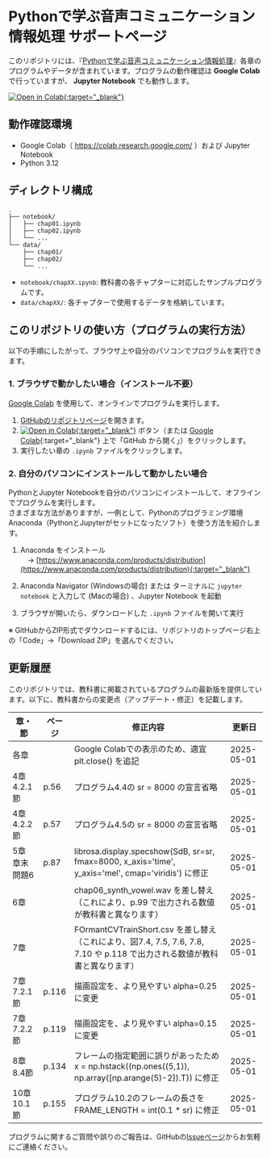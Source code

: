 # Pythonで学ぶ音声コミュニケーション情報処理 サポートページ

このリポジトリには、『[Pythonで学ぶ音声コミュニケーション情報処理](https://www.asakura.co.jp/detail.php?book_code=12302)』各章のプログラムやデータが含まれています。プログラムの動作確認は **Google Colab** で行っていますが、 **Jupyter Notebook** でも動作します。

[![Open in Colab](https://colab.research.google.com/assets/colab-badge.svg){:target="_blank"}](https://colab.research.google.com/github/sp-au-mu-nl/SpeechComm)

## 動作確認環境

- Google Colab（ https://colab.research.google.com/ ）および Jupyter Notebook
- Python 3.12

## ディレクトリ構成

~~~
.
├── notebook/
│   ├── chap01.ipynb
│   ├── chap02.ipynb
│   └── ...
└── data/
    ├── chap01/
    ├── chap02/
    └── ...
~~~

- `notebook/chapXX.ipynb`: 教科書の各チャプターに対応したサンプルプログラムです。
- `data/chapXX/`: 各チャプターで使用するデータを格納しています。

## このリポジトリの使い方（プログラムの実行方法）

以下の手順にしたがって、ブラウザ上や自分のパソコンでプログラムを実行できます。

### 1. ブラウザで動かしたい場合（インストール不要）

[Google Colab](https://colab.research.google.com/)  を使用して、オンラインでプログラムを実行します。

1. [GitHubのリポジトリページ](https://github.com//sp-au-mu-nl/SpeechComm)を開きます。  
2. [![Open in Colab](https://colab.research.google.com/assets/colab-badge.svg){:target="_blank"}](https://colab.research.google.com/github/sp-au-mu-nl/SpeechComm) ボタン（または [Google Colab](https://colab.research.google.com/){:target="_blank"} 上で「GitHub から開く」）をクリックします。
3. 実行したい章の `.ipynb` ファイルをクリックします。  

### 2. 自分のパソコンにインストールして動かしたい場合

PythonとJupyter Notebookを自分のパソコンにインストールして、オフラインでプログラムを実行します。  
さまざまな方法がありますが、一例として、Pythonのプログラミング環境 Anaconda（PythonとJupyterがセットになったソフト）を使う方法を紹介します。

1. Anaconda をインストール  
　→ [https://www.anaconda.com/products/distribution](https://www.anaconda.com/products/distribution){:target="_blank"}

2. Anaconda Navigator (Windowsの場合) または ターミナルに `jupyter notebook` と入力して (Macの場合) 、Jupyter Notebook を起動  

3. ブラウザが開いたら、ダウンロードした `.ipynb` ファイルを開いて実行

※ GitHubからZIP形式でダウンロードするには、リポジトリのトップページ右上の「Code」→「Download ZIP」を選んでください。

## 更新履歴

このリポジトリでは、教科書に掲載されているプログラムの最新版を提供しています。以下に、教科書からの変更点（アップデート・修正）を記載します。


| 章・節       | ページ         | 修正内容                                  | 更新日       |
|--------------|--------------------|-------------------------------------------|--------------|
| 各章  |    | Google Colabでの表示のため、適宜 plt.close() を追記 | 2025-05-01   |
| 4章 4.2.1節  | p.56 | プログラム4.4の sr = 8000 の宣言省略 | 2025-05-01   |
| 4章 4.2.2節  | p.57 | プログラム4.5の sr = 8000 の宣言省略 | 2025-05-01   |
| 5章 章末問題6  | p.87 | librosa.display.specshow(SdB, sr=sr, fmax=8000, x_axis='time', y_axis='mel', cmap='viridis') に修正 | 2025-05-01   |
| 6章  |   | chap06_synth_vowel.wav を差し替え（これにより、p.99 で出力される数値が教科書と異なります） | 2025-05-01   |
| 7章  |   | FOrmantCVTrainShort.csv を差し替え（これにより、図7.4, 7.5, 7.6, 7.8, 7.10 や p.118 で出力される数値が教科書と異なります） | 2025-05-01   |
| 7章 7.2.1節  | p.116 | 描画設定を、より見やすい alpha=0.25 に変更 | 2025-05-01   |
| 7章 7.2.2節  | p.119 | 描画設定を、より見やすい alpha=0.15 に変更 | 2025-05-01   |
| 8章 8.4節  | p.134 | フレームの指定範囲に誤りがあったため x = np.hstack((np.ones((5,1)), np.array([np.arange(5)-2]).T)) に修正 | 2025-05-01   |
| 10章 10.1節  | p.155 | プログラム10.2のフレームの長さを FRAME_LENGTH = int(0.1 * sr) に修正 | 2025-05-01   |

<!-- 
| 各章  | `sample_code.py`   | コメントの文言をより明確に修正            | 2025-04-20   |
| 第3章 3.2節  | `sample_code.py`   | コメントの文言をより明確に修正            | 2025-04-20   |
| 第5章 5.4節  | `example_module.py`| 非推奨メソッドを新しい形式に変更          | 2025-04-21   |
-->

プログラムに関するご質問や誤りのご報告は、GitHubの[Issueページ](https://github.com/sp-au-mu-nl/SpeechComm/issues)からお気軽にご連絡ください。
